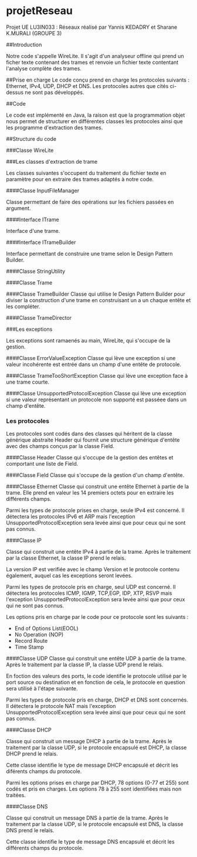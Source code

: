 # projetReseau

Projet UE LU3IN033 : Réseaux réalisé par Yannis KEDADRY et Sharane K.MURALI (GROUPE 3)

##Introduction

Notre code s'appelle WireLite. Il s'agit d'un analyseur offline qui prend un ficher texte contenant des trames et renvoie un fichier texte contentant l'analyse complète des trames.

##Prise en charge
Le code conçu prend en charge les protocoles suivants : Ethernet, IPv4, UDP, DHCP et DNS.
Les protocoles autres que cités ci-dessus ne sont pas développés.

##Code

Le code est implémenté en Java, la raison est que la programmation objet nous permet de structurer en différentes classes les protocoles ainsi que les programme d'extraction des trames.

##Structure du code 

###Classe WireLite

###Les classes d'extraction de trame

Les classes suivantes s'occupent du traitement du fichier texte en paramètre pour en extraire des trames adaptés à notre code.

####Classe InputFileManager

Classe permettant de faire des opérations sur les fichiers passées en argument.

####Interface ITrame

Interface d'une trame.

####Interface ITrameBuilder

Interface permettant de construire une trame selon le Design Pattern Builder.

####Classe StringUtility

####Classe Trame

####Classe TrameBuilder
Classe qui utilise le Design Pattern Builder pour diviser la construction d'une trame en construisant un a un chaque entête et les compléter.


####Classe TrameDirector

###Les exceptions

Les exceptions sont ramaenés au main, WireLite, qui s'occupe de la gestion.

####Classe ErrorValueException
Classe qui lève une exception si une valeur incohérente est entrée dans un champ d'une entête de protocole.

####Classe TrameTooShortException
Classe qui lève une exception face à une trame courte.

####Classe UnsupportedProtocolException
Classe qui lève une exception si une valeur représentant un protocole non supporté est passéee dans un champ d'entête.

### Les protocoles

Les protocoles sont codés dans des classes qui héritent de la classe générique abstraite Header qui fournit une structure générique d'entête avec des champs conçus par la classe Field.

####Classe Header
Classe qui s'occupe de la gestion des entêtes et comportant une liste de Field. 

####Classe Field
Classe qui s'occupe de la gestion d'un champ d'entête.

####Classe Ethernet
Classe qui construit une entête Ethernet à partie de la trame.
Elle prend en valeur les 14 premiers octets pour en extraire les différents champs.

Parmi les types de protocole prises en charge, seule IPv4 est concerné. Il détectera les protocoles IPv6 et ARP mais l'exception UnsupportedProtocolException sera levée ainsi que pour ceux qui ne sont pas connus.

####Classe IP

Classe qui construit une entête IPv4 à partie de la trame.
Après le traitement par la classe Ethernet, la classe IP prend le relais.

La version IP est verifiée avec le champ Version et le protocole contenu également, auquel cas les exceptions seront levées.

Parmi les types de protocole pris en charge, seul UDP est concerné. Il détectera les protocoles ICMP, IGMP, TCP,EGP, IDP, XTP, RSVP mais l'exception UnsupportedProtocolException sera levée ainsi que pour ceux qui ne sont pas connus.

Les options pris en charge par le code pour ce protocole sont les suivants :
- End of Options List(EOOL)
- No Operation (NOP)
- Record Route
- Time Stamp

####Classe UDP
Classe qui construit une entête UDP à partie de la trame.
Après le traitement par la classe IP, la classe UDP prend le relais.

En foction des valeurs des ports, le code identifie le protocole utilisé par le port source ou destination et en fonction de cela, le protocole en question sera utilisé à l'étape suivante.

Parmi les types de protocole pris en charge, DHCP et DNS sont concernés. Il détectera le protocole NAT mais l'exception UnsupportedProtocolException sera levée ainsi que pour ceux qui ne sont pas connus.

####Classe DHCP

Classe qui construit un message DHCP à partie de la trame.
Après le traitement par la classe UDP, si le protocole encapsulé est DHCP, la classe DHCP prend le relais.

Cette classe identifie le type de message DHCP encapsulé et décrit les diférents champs du protocole. 

Parmi les options prises en charge par DHCP, 78 options (0-77 et 255) sont codés et pris en charges. Les options 78 à 255 sont identifiées mais non traitées. 

####Classe DNS

Classe qui construit un message DNS à partie de la trame.
Après le traitement par la classe UDP, si le protocole encapsulé est DNS, la classe DNS prend le relais.

Cette classe identifie le type de message DNS encapsulé et décrit les différents champs du protocole. 






